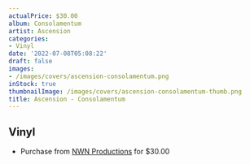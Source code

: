 ```yaml
---
actualPrice: $30.00
album: Consolamentum
artist: Ascension
categories:
- Vinyl
date: '2022-07-08T05:08:22'
draft: false
images:
- /images/covers/ascension-consolamentum.png
inStock: true
thumbnailImage: /images/covers/ascension-consolamentum-thumb.png
title: Ascension - Consolamentum
---
```


## Vinyl
* Purchase from [NWN Productions](http://shop.nwnprod.com/index.php?route=product/product&path=75&product_id=25180&sort=pd.name&order=ASC) for $30.00
